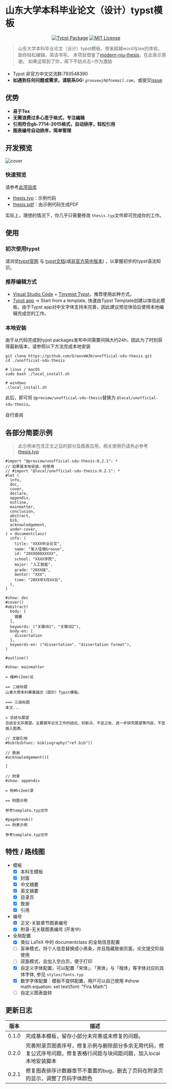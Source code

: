 # 山东大学本科毕业论文（设计）typst模板

<p align="center", >
  <a href="https://typst.app/universe/package/unofficial-sdu-thesis"><img src="https://img.shields.io/badge/version-0.2.1-3230E3?style=for-the-badge" alt="Typst Package"></a>
  <a href="https://github.com/GrooveWJH/unofficial-sdu-thesis/blob/main/src/latest/LICENSE"><img src="https://img.shields.io/badge/license-MIT-red?style=for-the-badge" alt="MIT License"></a>
</p>

> 山东大学本科毕业论文（设计）typst模板，带来超越word与tex的体验，助你轻松编辑，简洁书写。
> 本项目借鉴了[modern-nju-thesis](https://typst.app/universe/package/modern-nju-thesis)，在此表示感谢。
> 如果这帮到了你，阁下不妨点击⭐️作为激励

- Typst 非官方中文交流群:793548390
- **如遇到任何问题或需求，请联系GG:** _`groovewjh@foxmail.com`_，或提交[issue](https://github.com/GrooveWJH/unofficial-sdu-thesis/issues)

## 优势

- **易于Tex**
- **无需浪费过多心思于格式，专注编辑**
- **引用符合gb-7714-2015格式，自动排序，轻松引用**
- **图表编号自动排序，简单管理**

## 开发预览

![cover](https://img.z4a.net/images/2025/03/19/cover.png)

### 快速预览

请参考[此项目库](https://github.com/GrooveWJH/unofficial-sdu-thesis)

- [thesis.typ](https://github.com/GrooveWJH/unofficial-sdu-thesis/blob/main/src/latest/template/thesis.typ)：示例代码
- [thesis.pdf](https://github.com/GrooveWJH/unofficial-sdu-thesis/blob/main/src/latest/template/thesis.pdf)：由示例代码生成PDF

实际上，理想的情况下，你几乎只需要修改 `thesis.typ`文件即可完成你的工作。

## 使用

### 初次使用typst

请浏览[typst官网](https://typst.app/docs/) 与 [typst文档](https://typst.app/docs/)(或[非官方简中版本](https://typst-doc-cn.github.io/docs/)) ，以掌握初步的typst语法知识。

### 推荐编辑方式

- [Visual Studio Code](https://visualstudio.microsoft.com/) + [Tinymist Typst](https://marketplace.visualstudio.com/items?itemName=myriad-dreamin.tinymist)，推荐使用此种方式。
- [Typst app](https://typst.app/universe/package/unofficial-sdu-thesis) -> Start from a template, 快速由Typst Template创建以体验此模板，由于Typst app对中文字体支持未完善，因此建议预览体验后使用本地编辑完成您的工作。

### 本地安装

由于从代码完成到typst packages发布中间需要间隔大约24h，因此为了时刻获得最新版本，请参照以下方法完成本地安装

```shell
git clone https://github.com/GrooveWJH/unofficial-sdu-thesis.git
cd ./unofficial-sdu-thesis

# linux / macOS
sudo bash ./local_install.sh

# windows
.\local_install.sh
```

此后，即可将 `@preview/unofficial-sdu-thesis`替换为 `@local/unofficial-sdu-thesis`。

自行查阅

## 各部分简要示例

> 此示例未包含正文之后的部分及图表应用，相关使用仍请务必参考[thesis.typ](https://github.com/GrooveWJH/unofficial-sdu-thesis/blob/main/src/latest/template/thesis.typ)

```
#import "@preview/unofficial-sdu-thesis:0.2.1": *
// 如果是本地安装，则使用
// #import "@local/unofficial-sdu-thesis:0.2.1": *
#let (
  info,
  doc,
  cover,
  declare,
  appendix,
  outline,
  mainmatter,
  conclusion,
  abstract,
  bib,
  acknowledgement,
  under-cover,
) = documentclass(
  info: (
    title: "XXXX毕业论文",
    name: "渐入佳境Groove",
    id: "20XX008XXXXX",
    school: "XXXX学院",
    major: "人工智能",
    grade: "20XX级",
    mentor: "XXX",
    time: "20XX年X月XX日",
  ),
)

#show: doc
#cover()
#abstract(
  body: [
    摘要
  ],
  keywords: ("关键词1", "关键词2"),
  body-en: [
    dissertation
  ],
  keywords-en: ("dissertation", "dissertation format"),
)

#outline()

#show: mainmatter

= 绪#h(2em)论

== 二级标题
山東大學本科畢業論文（設計）Typst模板。

=== 三级标题
本文...

= 总结与展望
总结全文并展望。主要撰写论文工作的结论、创新点、不足之处、进一步研究展望等内容，不宜插入图表。

// 文献引用
#bib(bibfunc: bibliography("ref.bib"))

// 致谢
#acknowledgement()[

]

// 附录
#show: appendix

= 附#h(2em)录

== 附图示例

参考template.typ文件

#pagebreak()
== 附表示例

参考template.typ文件

```

## 特性 / 路线图

- 模板
  - [X] 本科生模板
  - [X] 封面
  - [X] 中文摘要
  - [X] 英文摘要
  - [X] 目录页
  - [X] 致谢
  - [X] 引用
- 编号
  - [X] 正文-关联章节图表编号
  - [X] 附录-无关联图表编号 (开发中)
- 全局配置
  - [X] 类似 LaTeX 中的 documentclass 的全局信息配置
  - [ ] 盲审模式，将个人信息替换成小黑条，并且隐藏致谢页面，论文提交阶段使用
  - [ ] 双面模式，会加入空白页，便于打印
  - [X] 自定义字体配置，可以配置「宋体」、「黑体」与「楷体」等字体对应的具体字体, 参见 `styles/fonts.typ`
  - [X] 数学字体配置：模板不提供配置，用户可以自己使用 #show math.equation: set text(font: "Fira Math")
  - [ ] 自定义图表旋转

## 更新日志

| 版本  | 描述                                                                                                                    |
| ----- | ----------------------------------------------------------------------------------------------------------------------- |
| 0.1.0 | 完成基本模板，留存小部分未完善或未修复的问题。                                                                          |
| 0.2.0 | 完善附录页图表序号，修复示例与删除部分多余无用代码，修复公式序号问题，修复表格行间距与块间距问题，加入local本地安装脚本 |
| 0.2.1 | 修复图表排序计数器章节不重置的bug，删去了页码在附录页的显示，调整了页码字体颜色                                         |

